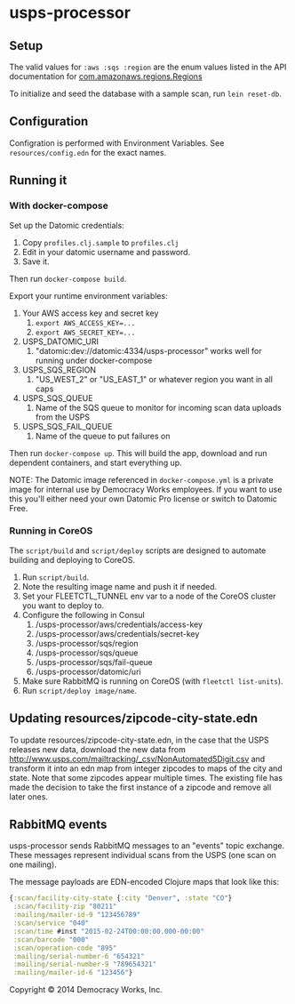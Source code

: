 # usps-processor

## Setup

The valid values for `:aws :sqs :region` are the enum values listed in
the API documentation for
[com.amazonaws.regions.Regions](http://docs.aws.amazon.com/AWSJavaSDK/latest/javadoc/com/amazonaws/regions/Regions.html)

To initialize and seed the database with a sample scan, run `lein
reset-db`.

## Configuration

Configration is performed with Environment Variables. See
`resources/config.edn` for the exact names.

## Running it

### With docker-compose

Set up the Datomic credentials:

1. Copy `profiles.clj.sample` to `profiles.clj`
2. Edit in your datomic username and password.
3. Save it.

Then run `docker-compose build`.

Export your runtime environment variables:

1. Your AWS access key and secret key
    1. `export AWS_ACCESS_KEY=...`
    1. `export AWS_SECRET_KEY=...`
1. USPS_DATOMIC_URI
    1. "datomic:dev://datomic:4334/usps-processor" works well for running under docker-compose
1. USPS_SQS_REGION
    1. "US_WEST_2" or "US_EAST_1" or whatever region you want in all caps
1. USPS_SQS_QUEUE
    1. Name of the SQS queue to monitor for incoming scan data uploads from the USPS
1. USPS_SQS_FAIL_QUEUE
    1. Name of the queue to put failures on

Then run `docker-compose up`.  This will build the app, download and
run dependent containers, and start everything up.

NOTE: The Datomic image referenced in `docker-compose.yml` is a private image for internal use by
Democracy Works employees. If you want to use this you'll either need your own Datomic Pro license
or switch to Datomic Free.

### Running in CoreOS

The `script/build` and `script/deploy` scripts are designed to automate building and deploying to CoreOS.

1. Run `script/build`.
1. Note the resulting image name and push it if needed.
1. Set your FLEETCTL_TUNNEL env var to a node of the CoreOS cluster
   you want to deploy to.
1. Configure the following in Consul
   1. /usps-processor/aws/credentials/access-key
   2. /usps-processor/aws/credentials/secret-key
   3. /usps-processor/sqs/region
   4. /usps-processor/sqs/queue
   5. /usps-processor/sqs/fail-queue
   6. /usps-processor/datomic/uri
1. Make sure RabbitMQ is running on CoreOS (with `fleetctl
   list-units`).
1. Run `script/deploy image/name`.


## Updating resources/zipcode-city-state.edn

To update resources/zipcode-city-state.edn, in the case that the USPS releases new data, download the new data from
http://www.usps.com/mailtracking/_csv/NonAutomated5Digit.csv and transform it into an edn map from integer zipcodes
to maps of the city and state. Note that some zipcodes appear multiple times. The existing file has made the decision
to take the first instance of a zipcode and remove all later ones.

## RabbitMQ events

usps-processor sends RabbitMQ messages to an "events" topic exchange. These
messages represent individual scans from the USPS (one scan on one mailing).

The message payloads are EDN-encoded Clojure maps that look like this:

```clojure
{:scan/facility-city-state {:city "Denver", :state "CO"}
 :scan/facility-zip "80211"
 :mailing/mailer-id-9 "123456789"
 :scan/service "040"
 :scan/time #inst "2015-02-24T00:00:00.000-00:00"
 :scan/barcode "000"
 :scan/operation-code "895"
 :mailing/serial-number-6 "654321"
 :mailing/serial-number-9 "789654321"
 :mailing/mailer-id-6 "123456"}
```


Copyright © 2014 Democracy Works, Inc.

